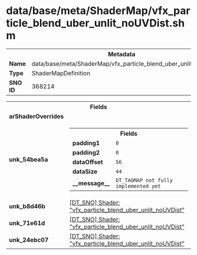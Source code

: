 <h1>data/base/meta/ShaderMap/vfx_particle_blend_uber_unlit_noUVDist.shm</h1><table><tr><th colspan="100%">Metadata</th></tr><tr><td><b>Name</b></td><td>data/base/meta/ShaderMap/vfx_particle_blend_uber_unlit_noUVDist.shm</td></tr><tr><td><b>Type</b></td><td>ShaderMapDefinition</td></tr><tr><td><b>SNO ID</b></td><td>368214</td></tr></table>

<table><tr><th colspan="100%">Fields</th></tr><tr><td><b>arShaderOverrides</b></td><td></td></tr><tr><td><b>unk_54bea5a</b></td><td><table><tr><th colspan="100%">Fields</th></tr><tr><td><b>padding1</b></td><td><code>0</code></td></tr><tr><td><b>padding2</b></td><td><code>0</code></td></tr><tr><td><b>dataOffset</b></td><td><code>56</code></td></tr><tr><td><b>dataSize</b></td><td><code>44</code></td></tr><tr><td><b>__message__</b></td><td><code>DT_TAGMAP not fully implemented yet</code></td></tr></table>

</td></tr><tr><td><b>unk_b8d46b</b></td><td><a href="..\Shader\vfx_particle_blend_uber_unlit_noUVDist.shd">[DT_SNO] Shader: "vfx_particle_blend_uber_unlit_noUVDist"</a></td></tr><tr><td><b>unk_71e61d</b></td><td><a href="..\Shader\vfx_particle_blend_uber_unlit_noUVDist.shd">[DT_SNO] Shader: "vfx_particle_blend_uber_unlit_noUVDist"</a></td></tr><tr><td><b>unk_24ebc07</b></td><td><a href="..\Shader\vfx_particle_blend_uber_unlit_noUVDist.shd">[DT_SNO] Shader: "vfx_particle_blend_uber_unlit_noUVDist"</a></td></tr></table>

